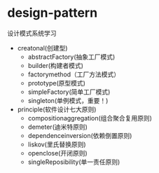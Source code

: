 # design-pattern
设计模式系统学习

- creatonal(创建型)
  - abstractFactory(抽象工厂模式)
  - builder(构建者模式)
  - factorymethod（工厂方法模式）
  - prototype(原型模式)
  - simpleFactory(简单工厂模式)
  - singleton(单例模式，重要！)
- principle(软件设计七大原则)
  - compositionaggregation(组合聚合复用原则)
  - demeter(迪米特原则)
  - dependenceinversion(依赖倒置原则)
  - liskov(里氏替换原则)
  - openclose(开闭原则)
  - singleReposibility(单一责任原则)
